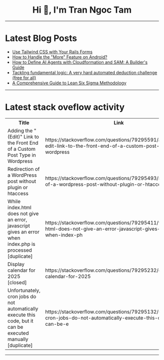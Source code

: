 <h1 align="center">Hi 👋, I'm Tran Ngoc Tam</h1>

---

# Latest Blog Posts 
<!-- BLOG-POST-LIST:START -->
- [Use Tailwind CSS with Your Rails Forms](https://dev.to/railsdesigner/use-tailwind-css-with-your-rails-forms-4g1b)
- [How to Handle the &quot;More&quot; Feature on Android?](https://dev.to/kiolk/how-to-handle-the-more-feature-on-android-2o6k)
- [How to Define AI Agents with Cloudformation and SAM: A Builder&#39;s Guide](https://dev.to/aws-builders/how-to-define-ai-agents-with-cloudformation-and-sam-a-builders-guide-eka)
- [Tackling fundamental logic: A very hard automated deduction challenge &lpar;free for all&rpar;](https://dev.to/xamidi/tackling-fundamental-logic-a-very-hard-automated-deduction-challenge-free-for-all-bic)
- [A Comprehensive Guide to Lean Six Sigma Methodology](https://dev.to/shishsingh/a-comprehensive-guide-to-lean-six-sigma-methodology-2cbl)
<!-- BLOG-POST-LIST:END -->

---

# Latest stack oveflow activity
<table>
  <tr><th>Title</th><th>Link</th></tr>
  <!-- STACKOVERFLOW:START --><tr><td>Adding the &quot;&lpar;Edit&rpar;&quot; Link to the Front End of a Custom Post Type in Wordpress</td><td>https://stackoverflow.com/questions/79295591/adding-the-edit-link-to-the-front-end-of-a-custom-post-type-in-wordpress</td></tr><tr><td>Redirection of a WordPress post without plugin or htaccess</td><td>https://stackoverflow.com/questions/79295493/redirection-of-a-wordpress-post-without-plugin-or-htaccess</td></tr><tr><td>While index.html does not give an error, javascript gives an error when index.php is processed [duplicate]</td><td>https://stackoverflow.com/questions/79295411/while-index-html-does-not-give-an-error-javascript-gives-an-error-when-index-ph</td></tr><tr><td>Display calendar for 2025 [closed]</td><td>https://stackoverflow.com/questions/79295232/display-calendar-for-2025</td></tr><tr><td>Unfortunately, cron jobs do not automatically execute this code, but it can be executed manually [duplicate]</td><td>https://stackoverflow.com/questions/79295132/unfortunately-cron-jobs-do-not-automatically-execute-this-code-but-it-can-be-e</td></tr><!-- STACKOVERFLOW:END -->
</table>

---


